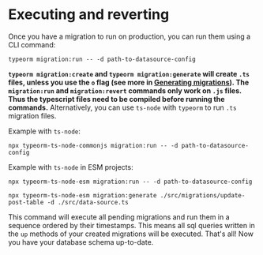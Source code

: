 # Executing and reverting

Once you have a migration to run on production, you can run them using a CLI command:

```shell
typeorm migration:run -- -d path-to-datasource-config
```

**`typeorm migration:create` and `typeorm migration:generate` will create `.ts` files, unless you use the `o` flag (see more in [Generating migrations](#generating-migrations)). The `migration:run` and `migration:revert` commands only work on `.js` files. Thus the typescript files need to be compiled before running the commands.** Alternatively, you can use `ts-node` with `typeorm` to run `.ts` migration files.

Example with `ts-node`:

```shell
npx typeorm-ts-node-commonjs migration:run -- -d path-to-datasource-config
```

Example with `ts-node` in ESM projects:

```shell
npx typeorm-ts-node-esm migration:run -- -d path-to-datasource-config
```

```shell
npx typeorm-ts-node-esm migration:generate ./src/migrations/update-post-table -d ./src/data-source.ts
```

This command will execute all pending migrations and run them in a sequence ordered by their timestamps.
This means all sql queries written in the `up` methods of your created migrations will be executed.
That's all! Now you have your database schema up-to-date.
